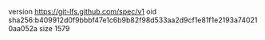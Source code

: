 version https://git-lfs.github.com/spec/v1
oid sha256:b409912d0f9bbbf47e1c6b9b82f98d533aa2d9cf1e81f1e2193a740210aa052a
size 1579

